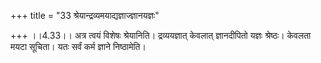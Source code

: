 +++
title = "33 श्रेयान्द्रव्यमयाद्यज्ञाज्ज्ञानयज्ञः"

+++
।।4.33।। अत्र त्वयं विशेषः श्रेयानिति। द्रव्ययज्ञात् केवलात् ज्ञानदीपितो यज्ञः श्रेष्ठः। केवलता मयटा सूचिता। यतः सर्वं कर्म ज्ञाने निष्ठामेति।
